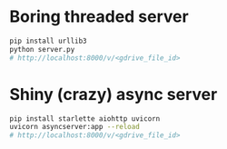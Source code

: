 # Boring threaded server

```sh
pip install urllib3
python server.py
# http://localhost:8000/v/<gdrive_file_id>
```

# Shiny (crazy) async server

```sh
pip install starlette aiohttp uvicorn
uvicorn asyncserver:app --reload
# http://localhost:8000/v/<gdrive_file_id>
```
